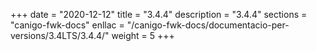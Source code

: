 +++
date        = "2020-12-12"
title       = "3.4.4"
description = "3.4.4"
sections    = "canigo-fwk-docs"
enllac		= "/canigo-fwk-docs/documentacio-per-versions/3.4LTS/3.4.4/"
weight		= 5
+++
